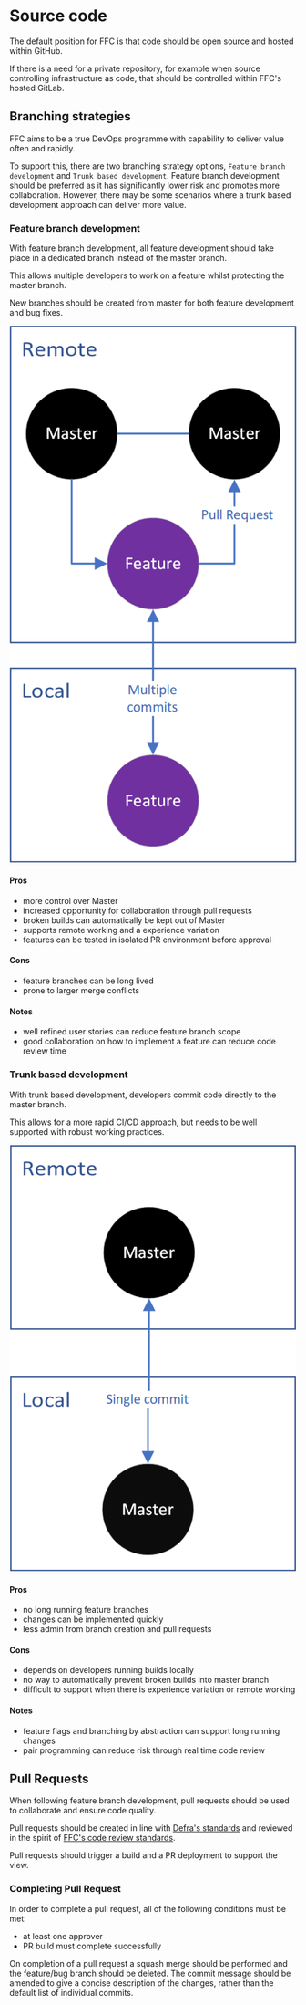 # Source code
The default position for FFC is that code should be open source and hosted within GitHub.  

If there is a need for a private repository, for example when source controlling infrastructure as code, that should be controlled within FFC's hosted GitLab.  

## Branching strategies
FFC aims to be a true DevOps programme with capability to deliver value often and rapidly.

To support this, there are two branching strategy options, `Feature branch development` and `Trunk based development`.  Feature branch development should be preferred as it has significantly lower risk and promotes more collaboration.  However, there may be some scenarios where a trunk based development approach can deliver more value.

### Feature branch development
With feature branch development, all feature development should take place in a dedicated branch instead of the master branch. 

This allows multiple developers to work on a feature whilst protecting the master branch. 

New branches should be created from master for both feature development and bug fixes.

![Feature branch development](/docs/images/feature-branch-development.png)

#### Pros
- more control over Master​
- increased opportunity for collaboration through pull requests​
- broken builds can automatically be kept out of Master​
- supports remote working and a experience variation​
- features can be tested in isolated PR environment before approval​

#### Cons
- feature branches can be long lived
- prone to larger merge conflicts

#### Notes
- well refined user stories can reduce feature branch scope
- good collaboration on how to implement a feature can reduce code review time

### Trunk based development
With trunk based development, developers commit code directly to the master branch.

This allows for a more rapid CI/CD approach, but needs to be well supported with robust working practices.  

![Trunk based development](/docs/images/trunk-based-development.png)

#### Pros
- no long running feature branches
- changes can be implemented quickly
- less admin from branch creation and pull requests

#### Cons
- depends on developers running builds locally
- no way to automatically prevent broken builds into master branch
- difficult to support when there is experience variation or remote working

#### Notes
- feature flags and branching by abstraction can support long running changes
- pair programming can reduce risk through real time code review

## Pull Requests
When following feature branch development, pull requests should be used to collaborate and ensure code quality.

Pull requests should be created in line with [Defra's standards](https://github.com/DEFRA/software-development-standards/blob/master/processes/pull_requests.md) and reviewed in the spirit of [FFC's code review standards](/docs/code-review.md).

Pull requests should trigger a build and a PR deployment to support the view.

### Completing Pull Request
In order to complete a pull request, all of the following conditions must be met:
- at least one approver
- PR build must complete successfully

On completion of a pull request a squash merge should be performed and the feature/bug branch should be deleted.  The commit message should be amended to give a concise description of the changes, rather than the default list of individual commits.
